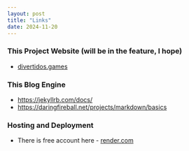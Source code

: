 ```yaml
---
layout: post
title: "Links"
date: 2024-11-20
---
```


### This Project Website (will be in the feature, I hope)
* [divertidos.games](http://www.divertidos.games/)

### This Blog Engine
* https://jekyllrb.com/docs/
* https://daringfireball.net/projects/markdown/basics

### Hosting and Deployment
* There is free account here - [render.com](https://dashboard.render.com/)
